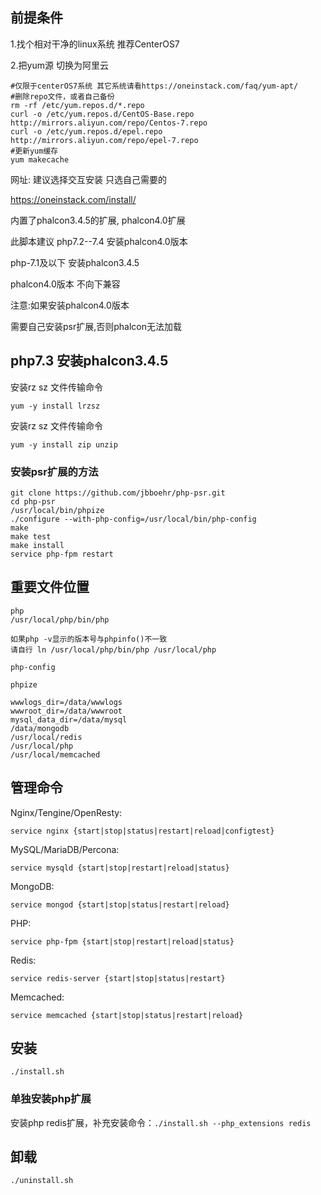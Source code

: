 ## 前提条件

1.找个相对干净的linux系统  推荐CenterOS7

2.把yum源  切换为阿里云

```
#仅限于centerOS7系统 其它系统请看https://oneinstack.com/faq/yum-apt/
#删除repo文件，或者自己备份
rm -rf /etc/yum.repos.d/*.repo 
curl -o /etc/yum.repos.d/CentOS-Base.repo http://mirrors.aliyun.com/repo/Centos-7.repo
curl -o /etc/yum.repos.d/epel.repo http://mirrors.aliyun.com/repo/epel-7.repo
#更新yum缓存
yum makecache 
```



网址: 建议选择交互安装  只选自己需要的

https://oneinstack.com/install/

内置了phalcon3.4.5的扩展, phalcon4.0扩展

此脚本建议 php7.2--7.4 安装phalcon4.0版本

php-7.1及以下  安装phalcon3.4.5 

phalcon4.0版本 不向下兼容

注意:如果安装phalcon4.0版本

需要自己安装psr扩展,否则phalcon无法加载



## php7.3 安装phalcon3.4.5




安装rz sz 文件传输命令
``` 
yum -y install lrzsz 
```

安装rz sz 文件传输命令
``` 
yum -y install zip unzip 
```





### 安装psr扩展的方法

```
git clone https://github.com/jbboehr/php-psr.git
cd php-psr
/usr/local/bin/phpize
./configure --with-php-config=/usr/local/bin/php-config
make
make test
make install
service php-fpm restart

```



## 重要文件位置

```
php
/usr/local/php/bin/php

如果php -v显示的版本号与phpinfo()不一致
请自行 ln /usr/local/php/bin/php /usr/local/php

php-config

phpize

wwwlogs_dir=/data/wwwlogs
wwwroot_dir=/data/wwwroot
mysql_data_dir=/data/mysql
/data/mongodb
/usr/local/redis
/usr/local/php
/usr/local/memcached
```





## 管理命令

Nginx/Tengine/OpenResty:

```
service nginx {start|stop|status|restart|reload|configtest}
```

MySQL/MariaDB/Percona:

```
service mysqld {start|stop|restart|reload|status}
```

MongoDB:

```
service mongod {start|stop|status|restart|reload}
```

PHP:

```
service php-fpm {start|stop|restart|reload|status}
```

Redis:

```
service redis-server {start|stop|status|restart}
```

Memcached:

```
service memcached {start|stop|status|restart|reload}
```





## 安装

```
./install.sh
```

### 单独安装php扩展

安装php redis扩展，补充安装命令：`./install.sh --php_extensions redis`

## 卸载

```
./uninstall.sh
```